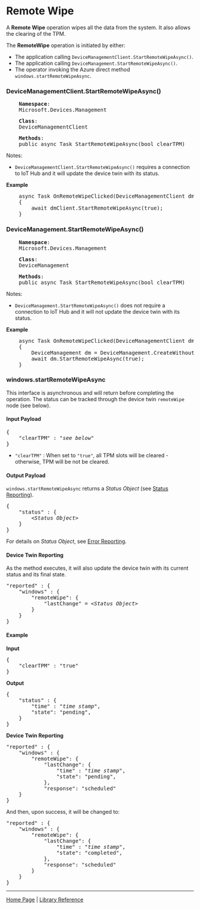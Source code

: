 # Remote Wipe

A **Remote Wipe** operation wipes all the data from the system. It also allows the clearing of the TPM.

The **RemoteWipe** operation is initiated by either:

- The application calling `DeviceManagementClient.StartRemoteWipeAsync()`. 
- The application calling `DeviceManagement.StartRemoteWipeAsync()`. 
- The operator invoking the Azure direct method `windows.startRemoteWipeAsync`.

### DeviceManagementClient.StartRemoteWipeAsync()

<pre>
    <b>Namespace</b>:
	Microsoft.Devices.Management
</pre>

<pre>
    <b>Class</b>:
    DeviceManagementClient
</pre>

<pre>
    <b>Methods</b>:
    public async Task StartRemoteWipeAsync(bool clearTPM)
</pre>

Notes:

- `DeviceManagementClient.StartRemoteWipeAsync()` requires a connection to IoT Hub and it will update the device twin with its status.

**Example**

<pre>
    async Task OnRemoteWipeClicked(DeviceManagementClient dmClient)
    {
        await dmClient.StartRemoteWipeAsync(true);
    }
</pre>

### DeviceManagement.StartRemoteWipeAsync()

<pre>
    <b>Namespace</b>:
	Microsoft.Devices.Management
</pre>

<pre>
    <b>Class</b>:
    DeviceManagement
</pre>

<pre>
    <b>Methods</b>:
    public async Task StartRemoteWipeAsync(bool clearTPM)
</pre>

Notes:

- `DeviceManagement.StartRemoteWipeAsync()` does not require a connection to IoT Hub and it will not update the device twin with its status.

**Example**

<pre>
    async Task OnRemoteWipeClicked(DeviceManagementClient dmClient)
    {
        DeviceManagement dm = DeviceManagement.CreateWithoutAzure();
        await dm.StartRemoteWipeAsync(true);
    }
</pre>

### windows.startRemoteWipeAsync

This interface is asynchronous and will return before completing the operation. The status can be tracked through the device twin `remoteWipe` node (see below).

#### Input Payload 

<pre>
{
    "clearTPM" : "<i>see below</i>"
}
</pre>

- ```"clearTPM"``` : When set to ```"true"```, all TPM slots will be cleared - otherwise, TPM will be not be cleared.

#### Output Payload

`windows.startRemoteWipeAsync` returns a <i>Status Object</i> (see [Status Reporting](status-reporting.md)).

<pre>
{
    "status" : {
        &lt;<i>Status Object</i>&gt;
    }
}
</pre>

For details on <i>Status Object</i>, see [Error Reporting](error-reporting.md).

#### Device Twin Reporting

As the method executes, it will also update the device twin with its current status and its final state.

<pre>
"reported" : {
    "windows" : {
        "remoteWipe": {
            "lastChange" = &lt;<i>Status Object</i>&gt;
        }
    }
}
</pre>

#### Example

**Input**

<pre>
{
    "clearTPM" : "true"
}
</pre>

**Output**
<pre>
{
    "status" : {
        "time" : "<i>time stamp</i>",
        "state": "pending",
    }
}
</pre>

**Device Twin Reporting**

<pre>
"reported" : {
    "windows" : {
        "remoteWipe": {
            "lastChange": {
                "time" : "<i>time stamp</i>",
                "state": "pending",
            },
            "response": "scheduled"
    }
}
</pre>

And then, upon success, it will be changed to:

<pre>
"reported" : {
    "windows" : {
        "remoteWipe": {
            "lastChange": {
                "time" : "<i>time stamp</i>",
                "state": "completed",
            },
            "response": "scheduled"
        }
    }
}
</pre>

----

[Home Page](../README.md) | [Library Reference](library-reference.md)
